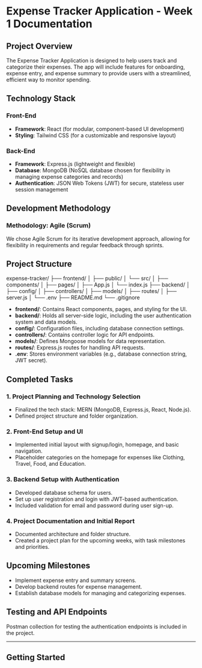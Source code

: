 # Expense Tracker Application - Week 1 Documentation

## Project Overview

The Expense Tracker Application is designed to help users track and categorize their expenses. The app will include features for onboarding, expense entry, and expense summary to provide users with a streamlined, efficient way to monitor spending.

## Technology Stack

### Front-End
- **Framework**: React (for modular, component-based UI development)
- **Styling**: Tailwind CSS (for a customizable and responsive layout)

### Back-End
- **Framework**: Express.js (lightweight and flexible)
- **Database**: MongoDB (NoSQL database chosen for flexibility in managing expense categories and records)
- **Authentication**: JSON Web Tokens (JWT) for secure, stateless user session management

## Development Methodology

### Methodology: Agile (Scrum)
We chose Agile Scrum for its iterative development approach, allowing for flexibility in requirements and regular feedback through sprints.

## Project Structure
expense-tracker/ ├── frontend/ │ ├── public/ │ └── src/ │ ├── components/ │ ├── pages/ │ ├── App.js │ └── index.js ├── backend/ │ ├── config/ │ ├── controllers/ │ ├── models/ │ ├── routes/ │ ├── server.js │ └── .env ├── README.md └── .gitignore


- **frontend/**: Contains React components, pages, and styling for the UI.
- **backend/**: Holds all server-side logic, including the user authentication system and data models.
- **config/**: Configuration files, including database connection settings.
- **controllers/**: Contains controller logic for API endpoints.
- **models/**: Defines Mongoose models for data representation.
- **routes/**: Express.js routes for handling API requests.
- **.env**: Stores environment variables (e.g., database connection string, JWT secret).

## Completed Tasks

### 1. Project Planning and Technology Selection
- Finalized the tech stack: MERN (MongoDB, Express.js, React, Node.js).
- Defined project structure and folder organization.

### 2. Front-End Setup and UI
- Implemented initial layout with signup/login, homepage, and basic navigation.
- Placeholder categories on the homepage for expenses like Clothing, Travel, Food, and Education.

### 3. Backend Setup with Authentication
- Developed database schema for users.
- Set up user registration and login with JWT-based authentication.
- Included validation for email and password during user sign-up.

### 4. Project Documentation and Initial Report
- Documented architecture and folder structure.
- Created a project plan for the upcoming weeks, with task milestones and priorities.

## Upcoming Milestones

- Implement expense entry and summary screens.
- Develop backend routes for expense management.
- Establish database models for managing and categorizing expenses.

## Testing and API Endpoints

Postman collection for testing the authentication endpoints is included in the project.

---

## Getting Started
